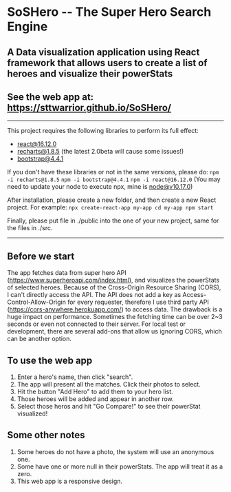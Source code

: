 # SoSHero -- The Super Hero Search Engine
## A Data visualization application using React framework that allows users to create a list of heroes and visualize their powerStats
## See the web app at: https://sttwarrior.github.io/SoSHero/
---

This project requires the following libraries to perform its full effect:
* react@16.12.0
* recharts@1.8.5 (the latest 2.0beta will cause some issues!)
* bootstrap@4.4.1

If you don't have these libraries or not in the same versions, please do:
`npm -i recharts@1.8.5`
`npm -i bootstrap@4.4.1`
`npm -i react@16.12.0`   (You may need to update your node to execute npx, mine is node@v10.17.0)

After installation, please create a new folder, and then create a new React project. For example:
`npx create-react-app my-app
cd my-app
npm start`

Finally, please put file in ./public into the one of your new project, same for the files in ./src.

---

## Before we start
The app fetches data from super hero API (https://www.superheroapi.com/index.html), and visualizes the powerStats of selected heroes.
Because of the Cross-Origin Resource Sharing (CORS), I can't directly access the API.
The API does not add a key as Access-Control-Allow-Origin for every requester, therefore I use third party API (https://cors-anywhere.herokuapp.com/) to access data. The drawback is a huge impact on performance. Sometimes the fetching time can be over 2~3 seconds or even not connected to their server. For local test or development, there are several add-ons that allow us ignoring CORS, which can be another option.

## To use the web app
1. Enter a hero's name, then click "search".
2. The app will present all the matches. Click their photos to select.
3. Hit the button "Add Hero" to add them to your hero list.
4. Those heroes will be added and appear in another row.
5. Select those heros and hit "Go Compare!" to see their powerStat visualized!

## Some other notes
1. Some heroes do not have a photo, the system will use an anonymous one.
2. Some have one or more null in their powerStats. The app will treat it as a zero.
3. This web app is a responsive design. 
